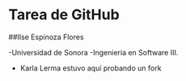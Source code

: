 # Tarea de GitHub
##Ilse Espinoza Flores

-Universidad de Sonora
-Ingenieria en Software III.


- Karla Lerma estuvo aquí probando un fork